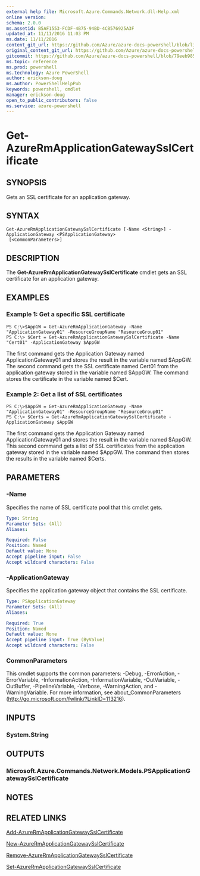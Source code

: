 ```yaml
---
external help file: Microsoft.Azure.Commands.Network.dll-Help.xml
online version: 
schema: 2.0.0
ms.assetid: B5AF1553-FCDF-4B75-94BD-4CB576925A3F
updated_at: 11/11/2016 11:03 PM
ms.date: 11/11/2016
content_git_url: https://github.com/Azure/azure-docs-powershell/blob/live/azureps-cmdlets-docs/ResourceManager/AzureRM.Network/v3.0.0/Get-AzureRmApplicationGatewaySslCertificate.md
original_content_git_url: https://github.com/Azure/azure-docs-powershell/blob/live/azureps-cmdlets-docs/ResourceManager/AzureRM.Network/v3.0.0/Get-AzureRmApplicationGatewaySslCertificate.md
gitcommit: https://github.com/Azure/azure-docs-powershell/blob/79eeb985ea480979357fb4695832a0c3d29a48bf/azureps-cmdlets-docs/ResourceManager/AzureRM.Network/v3.0.0/Get-AzureRmApplicationGatewaySslCertificate.md
ms.topic: reference
ms.prod: powershell
ms.technology: Azure PowerShell
author: erickson-doug
ms.author: PowerShellHelpPub
keywords: powershell, cmdlet
manager: erickson-doug
open_to_public_contributors: false
ms.service: azure-powershell
---
```


# Get-AzureRmApplicationGatewaySslCertificate

## SYNOPSIS
Gets an SSL certificate for an application gateway.

## SYNTAX

```
Get-AzureRmApplicationGatewaySslCertificate [-Name <String>] -ApplicationGateway <PSApplicationGateway>
 [<CommonParameters>]
```

## DESCRIPTION
The **Get-AzureRmApplicationGatewaySslCertificate** cmdlet gets an SSL certificate for an application gateway.

## EXAMPLES

### Example 1: Get a specific SSL certificate
```
PS C:\>$AppGW = Get-AzureRmApplicationGateway -Name "ApplicationGateway01" -ResourceGroupName "ResourceGroup01"
PS C:\> $Cert = Get-AzureRmApplicationGatewaySslCertificate -Name "Cert01" -ApplicationGateway $AppGW
```

The first command gets the Application Gateway named ApplicationGateway01 and stores the result in the variable named $AppGW.
The second command gets the SSL certificate named Cert01 from the application gateway stored in the variable named $AppGW.
The command stores the certificate in the variable named $Cert.

### Example 2: Get a list of SSL certificates
```
PS C:\>$AppGW = Get-AzureRmApplicationGateway -Name "ApplicationGateway01" -ResourceGroupName "ResourceGroup01"
PS C:\> $Certs = Get-AzureRmApplicationGatewaySslCertificate -ApplicationGateway $AppGW
```

The first command gets the Application Gateway named ApplicationGateway01 and stores the result in the variable named $AppGW.
This second command gets a list of SSL certificates from the application gateway stored in the variable named $AppGW.
The command then stores the results in the variable named $Certs.

## PARAMETERS

### -Name
Specifies the name of SSL certificate pool that this cmdlet gets.

```yaml
Type: String
Parameter Sets: (All)
Aliases: 

Required: False
Position: Named
Default value: None
Accept pipeline input: False
Accept wildcard characters: False
```

### -ApplicationGateway
Specifies the application gateway object that contains the SSL certificate.

```yaml
Type: PSApplicationGateway
Parameter Sets: (All)
Aliases: 

Required: True
Position: Named
Default value: None
Accept pipeline input: True (ByValue)
Accept wildcard characters: False
```

### CommonParameters
This cmdlet supports the common parameters: -Debug, -ErrorAction, -ErrorVariable, -InformationAction, -InformationVariable, -OutVariable, -OutBuffer, -PipelineVariable, -Verbose, -WarningAction, and -WarningVariable. For more information, see about_CommonParameters (http://go.microsoft.com/fwlink/?LinkID=113216).

## INPUTS

### System.String

## OUTPUTS

### Microsoft.Azure.Commands.Network.Models.PSApplicationGatewaySslCertificate

## NOTES

## RELATED LINKS

[Add-AzureRmApplicationGatewaySslCertificate](xref:ResourceManager/AzureRM.Network/v3.0.0/Add-AzureRmApplicationGatewaySslCertificate.md)

[New-AzureRmApplicationGatewaySslCertificate](xref:ResourceManager/AzureRM.Network/v3.0.0/New-AzureRmApplicationGatewaySslCertificate.md)

[Remove-AzureRmApplicationGatewaySslCertificate](xref:ResourceManager/AzureRM.Network/v3.0.0/Remove-AzureRmApplicationGatewaySslCertificate.md)

[Set-AzureRmApplicationGatewaySslCertificate](xref:ResourceManager/AzureRM.Network/v3.0.0/Set-AzureRmApplicationGatewaySslCertificate.md)


